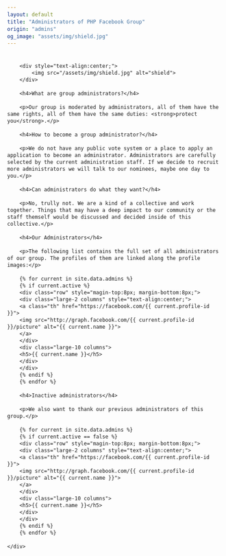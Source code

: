 ```yaml
---
layout: default
title: "Administrators of PHP Facebook Group"
origin: "admins"
og_image: "assets/img/shield.jpg"
---
```


<div class="row" style="padding-top:8px">
    <div class="large-12 columns">

        <div style="text-align:center;">
            <img src="/assets/img/shield.jpg" alt="shield">
        </div>

        <h4>What are group administrators?</h4>

        <p>Our group is moderated by administrators, all of them have the same rights, all of them have the same duties: <strong>protect you</strong>.</p>

        <h4>How to become a group administrator?</h4>

        <p>We do not have any public vote system or a place to apply an application to become an administrator. Administrators are carefully selected by the current administration staff. If we decide to recruit more administrators we will talk to our nominees, maybe one day to you.</p>

        <h4>Can administrators do what they want?</h4>

        <p>No, trully not. We are a kind of a collective and work together. Things that may have a deep impact to our community or the staff themself would be discussed and decided inside of this collective.</p>

        <h4>Our Administrators</h4>

        <p>The following list contains the full set of all administrators of our group. The profiles of them are linked along the profile images:</p>

        {% for current in site.data.admins %}
        {% if current.active %}
        <div class="row" style="magin-top:8px; margin-bottom:8px;">
        <div class="large-2 columns" style="text-align:center;">
        <a class="th" href="https://facebook.com/{{ current.profile-id }}">
        <img src="http://graph.facebook.com/{{ current.profile-id }}/picture" alt="{{ current.name }}">
        </a>
        </div>
        <div class="large-10 columns">
        <h5>{{ current.name }}</h5>
        </div>
        </div>
        {% endif %}
        {% endfor %}

        <h4>Inactive administrators</h4>

        <p>We also want to thank our previous administrators of this group.</p>

        {% for current in site.data.admins %}
        {% if current.active == false %}
        <div class="row" style="magin-top:8px; margin-bottom:8px;">
        <div class="large-2 columns" style="text-align:center;">
        <a class="th" href="https://facebook.com/{{ current.profile-id }}">
        <img src="http://graph.facebook.com/{{ current.profile-id }}/picture" alt="{{ current.name }}">
        </a>
        </div>
        <div class="large-10 columns">
        <h5>{{ current.name }}</h5>
        </div>
        </div>
        {% endif %}
        {% endfor %}

    </div>
</div>

<div id="fb-root"></div>
<script>
window.fbAsyncInit = function() {
  FB.init({
    appId      : '566418756821183',
    xfbml      : true,
    version    : 'v2.0'
    });
  };

  (function(d, s, id){
    var js, fjs = d.getElementsByTagName(s)[0];
    if (d.getElementById(id)) {return;}
    js = d.createElement(s); js.id = id;
    js.src = "//connect.facebook.net/en_US/sdk.js";
    fjs.parentNode.insertBefore(js, fjs);
    }(document, 'script', 'facebook-jssdk'));
</script>
